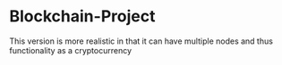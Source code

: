 # Blockchain-Project
This version is more realistic in that it can have multiple nodes and thus functionality as a cryptocurrency
